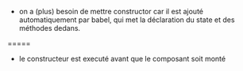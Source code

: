 - on a (plus) besoin de mettre constructor car il est ajouté automatiquement par babel, qui met la déclaration du state et des méthodes dedans.

=====

- le constructeur est executé avant que le composant soit monté

